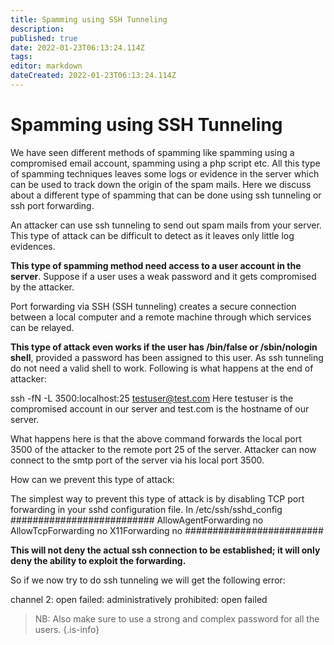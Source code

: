 ```yaml
---
title: Spamming using SSH Tunneling
description: 
published: true
date: 2022-01-23T06:13:24.114Z
tags: 
editor: markdown
dateCreated: 2022-01-23T06:13:24.114Z
---
```


# Spamming using SSH Tunneling

We have seen different methods of spamming like spamming using a compromised email account, spamming using a php script etc. All this type of spamming techniques leaves some logs or evidence in the server which can be used to track down the origin of the spam mails. Here we discuss about a different type of spamming that can be done using ssh tunneling or ssh port forwarding.

An attacker can use ssh tunneling to send out spam mails from your server. This type of attack can be difficult to detect as it leaves only little log evidences.

**This type of spamming method need access to a user account in the server**.
Suppose if a user uses a weak password and it gets compromised by the attacker.

Port forwarding via SSH (SSH tunneling) creates a secure connection between a local computer and a remote machine through which services can be relayed. 

**This type of attack even works if the user has /bin/false or /sbin/nologin shell**, provided a password has been assigned to this user. As ssh tunneling do not need a valid shell to work.
Following is what happens at the end of attacker:

ssh -fN -L 3500:localhost:25 testuser@test.com
Here testuser is the compromised account in our server and test.com is the hostname of our server.

What happens here is that the above command forwards the local port 3500 of the attacker to the remote port 25 of the server.
Attacker can now connect to the smtp port of the server via his local port 3500.

How can we prevent this type of attack:

The simplest way to prevent this type of attack is by disabling TCP port forwarding in your sshd configuration file.
In /etc/ssh/sshd_config
##########################
AllowAgentForwarding no
AllowTcpForwarding no
X11Forwarding no
#########################

**This will not deny the actual ssh connection to be established; it will only deny the ability to exploit the forwarding.**

So if we now try to do ssh tunneling we will get the following error:


channel 2: open failed: administratively prohibited: open failed

> NB: Also make sure to use a strong and complex password for all the users.
{.is-info}

